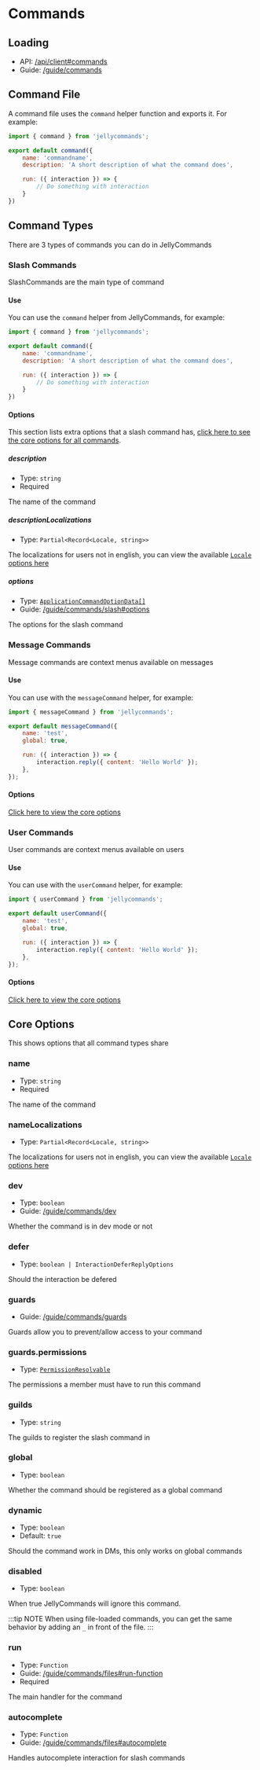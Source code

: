 # Commands

## Loading

- API: [/api/client#commands](/api/client#commands)
- Guide: [/guide/commands](/guide/commands/files) 

## Command File

A command file uses the `command` helper function and exports it. For example:

```js
import { command } from 'jellycommands';

export default command({
    name: 'commandname',
    description: 'A short description of what the command does',

    run: ({ interaction }) => {
        // Do something with interaction
    }
})
```

## Command Types

There are 3 types of commands you can do in JellyCommands

### Slash Commands

SlashCommands are the main type of command

#### Use

You can use the `command` helper from JellyCommands, for example:

```js
import { command } from 'jellycommands';

export default command({
    name: 'commandname',
    description: 'A short description of what the command does',

    run: ({ interaction }) => {
        // Do something with interaction
    }
})
```

#### Options

This section lists extra options that a slash command has, [click here to see the core options for all commands](#core-options).

##### description

- Type: `string`
- Required

The name of the command

##### descriptionLocalizations

- Type: `Partial<Record<Locale, string>>`

The localizations for users not in english, you can view the available [`Locale` options here](https://discord.js.org/#/docs/discord.js/main/typedef/Locale)

##### options

- Type: [`ApplicationCommandOptionData[]`](https://discord.js.org/#/docs/discord.js/main/typedef/ApplicationCommandOption)
- Guide: [/guide/commands/slash#options](/guide/commands/slash#options)

The options for the slash command

<!-- TODO document autocomplete -->

### Message Commands 

Message commands are context menus available on messages

#### Use

You can use with the `messageCommand` helper, for example:

```js
import { messageCommand } from 'jellycommands';

export default messageCommand({
    name: 'test',
    global: true,

    run: ({ interaction }) => {
        interaction.reply({ content: 'Hello World' });
    },
});

```

#### Options

[Click here to view the core options](#core-options)

### User Commands 

User commands are context menus available on users

#### Use

You can use with the `userCommand` helper, for example:

```js
import { userCommand } from 'jellycommands';

export default userCommand({
    name: 'test',
    global: true,

    run: ({ interaction }) => {
        interaction.reply({ content: 'Hello World' });
    },
});

```

#### Options

[Click here to view the core options](#core-options)


## Core Options

This shows options that all command types share

### name

- Type: `string`
- Required

The name of the command

### nameLocalizations

- Type: `Partial<Record<Locale, string>>`

The localizations for users not in english, you can view the available [`Locale` options here](https://discord.js.org/#/docs/discord.js/main/typedef/Locale)

### dev

- Type: `boolean`
- Guide: [/guide/commands/dev](/guide/commands/dev)

Whether the command is in dev mode or not

### defer

- Type: `boolean | InteractionDeferReplyOptions`

Should the interaction be defered

### guards

- Guide: [/guide/commands/guards](/guide/commands/guards)

Guards allow you to prevent/allow access to your command

### guards.permissions

- Type: [`PermissionResolvable`](https://discord.js.org/#/docs/discord.js/main/typedef/PermissionResolvable)

The permissions a member must have to run this command

### guilds

- Type: `string`

The guilds to register the slash command in

### global

- Type: `boolean`

Whether the command should be registered as a global command

### dynamic

- Type: `boolean`
- Default: `true`

Should the command work in DMs, this only works on global commands

### disabled

- Type: `boolean`

When true JellyCommands will ignore this command.

:::tip NOTE
When using file-loaded commands, you can get the same behavior by adding an `_` in front of the file.
:::

### run

- Type: `Function`
- Guide: [/guide/commands/files#run-function](/guide/commands/files#run-function)
- Required

The main handler for the command

### autocomplete

- Type: `Function`
- Guide: [/guide/commands/files#autocomplete](/guide/commands/files#autocomplete)

Handles autocomplete interaction for slash commands

